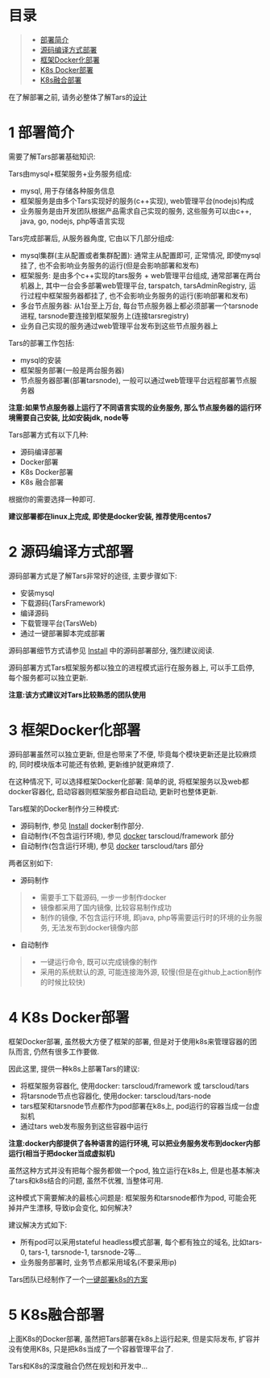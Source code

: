 # 目录
> * [部署简介](#chapter-1)
> * [源码编译方式部署](#chapter-2)
> * [框架Docker化部署](#chapter-3)
> * [K8s Docker部署](#chapter-4)
> * [K8s融合部署](#chapter-5)

在了解部署之前, 请务必整体了解Tars的[设计](../jian-jie.md)

# 1 <a id="chapter-1"></a>部署简介

需要了解Tars部署基础知识:

Tars由mysql+框架服务+业务服务组成:
- mysql, 用于存储各种服务信息
- 框架服务是由多个Tars实现好的服务(c++实现), web管理平台(nodejs)构成
- 业务服务是由开发团队根据产品需求自己实现的服务, 这些服务可以由c++, java, go, nodejs, php等语言实现

Tars完成部署后, 从服务器角度, 它由以下几部分组成:
- mysql集群(主从配置或者集群配置): 通常主从配置即可, 正常情况, 即使mysql挂了, 也不会影响业务服务的运行(但是会影响部署和发布)
- 框架服务: 是由多个c++实现的tars服务 + web管理平台组成, 通常部署在两台机器上, 其中一台会多部署web管理平台, tarspatch, tarsAdminRegistry, 运行过程中框架服务器都挂了, 也不会影响业务服务的运行(影响部署和发布)
- 多台节点服务器: 从1台至上万台, 每台节点服务器上都必须部署一个tarsnode进程, tarsnode要连接到框架服务上(连接tarsregistry)
- 业务自己实现的服务通过web管理平台发布到这些节点服务器上

Tars的部署工作包括:
- mysql的安装
- 框架服务部署(一般是两台服务器)
- 节点服务器部署(部署tarsnode), 一般可以通过web管理平台远程部署节点服务器

**注意:如果节点服务器上运行了不同语言实现的业务服务, 那么节点服务器的运行环境需要自己安装, 比如安装jdk, node等**

Tars部署方式有以下几种:
- 源码编译部署
- Docker部署
- K8s Docker部署
- K8s 融合部署

根据你的需要选择一种即可.

**建议部署都在linux上完成, 即使是docker安装, 推荐使用centos7**

# 2 <a id="chapter-2"></a>源码编译方式部署

源码部署方式是了解Tars非常好的途径, 主要步骤如下:

- 安装mysql
- 下载源码(TarsFramework)
- 编译源码
- 下载管理平台(TarsWeb)
- 通过一键部署脚本完成部署

源码部署细节方式请参见 [Install](source.md) 中的源码部署部分, 强烈建议阅读.

源码部署方式Tars框架服务都以独立的进程模式运行在服务器上, 可以手工启停, 每个服务都可以独立更新.

**注意:该方式建议对Tars比较熟悉的团队使用**

# 3 <a id="chapter-3"></a>框架Docker化部署

源码部署虽然可以独立更新, 但是也带来了不便, 毕竟每个模块更新还是比较麻烦的, 同时模块版本可能还有依赖, 更新维护就更麻烦了.

在这种情况下, 可以选择框架Docker化部署: 简单的说, 将框架服务以及web都docker容器化, 启动容器则框架服务都自动启动, 更新时也整体更新.

Tars框架的Docker制作分三种模式:
- 源码制作, 参见 [Install](source.md) docker制作部分.
- 自动制作(不包含运行环境), 参见 [docker](docker.md) tarscloud/framework 部分
- 自动制作(包含运行环境), 参见 [docker](docker.md) tarscloud/tars 部分

两者区别如下:
- 源码制作
>- 需要手工下载源码, 一步一步制作docker
>- 镜像都采用了国内镜像, 比较容易制作成功
>- 制作的镜像, 不包含运行环境, 即java, php等需要运行时的环境的业务服务, 无法发布到docker镜像内部

- 自动制作
>- 一键运行命令, 既可以完成镜像的制作
>- 采用的系统默认的源, 可能连接海外源, 较慢(但是在github上action制作的时候比较快)

# 4 <a id="chapter-4"></a>K8s Docker部署

框架Docker部署, 虽然极大方便了框架的部署, 但是对于使用k8s来管理容器的团队而言, 仍然有很多工作要做.

因此这里, 提供一种k8s上部署Tars的建议:
- 将框架服务容器化, 使用docker: tarscloud/framework 或 tarscloud/tars
- 将tarsnode节点也容器化, 使用docker: tarscloud/tars-node
- tars框架和tarsnode节点都作为pod部署在k8s上, pod运行的容器当成一台虚拟机
- 通过tars web发布服务到这些容器中运行

**注意:docker内部提供了各种语言的运行环境, 可以把业务服务发布到docker内部运行(相当于把docker当成虚拟机)**

虽然这种方式并没有把每个服务都做一个pod, 独立运行在k8s上, 但是也基本解决了tars和k8s结合的问题, 虽然不优雅, 当整体可用.

这种模式下需要解决的最核心问题是: 框架服务和tarsnode都作为pod, 可能会死掉并产生漂移, 导致ip会变化, 如何解决?

建议解决方式如下:
- 所有pod可以采用stateful headless模式部署, 每个都有独立的域名, 比如tars-0, tars-1, tarsnode-1, tarsnode-2等...
- 业务服务部署时, 业务节点都采用域名(不要采用ip)

Tars团队已经制作了一个[一键部署k8s的方案](k8s-docker-1.md)

# 5 <a id="chapter-5"></a>K8s融合部署

上面K8s的Docker部署, 虽然把Tars部署在k8s上运行起来, 但是实际发布, 扩容并没有使用K8s, 只是把k8s当成了一个容器管理平台了.

Tars和K8s的深度融合仍然在规划和开发中...
